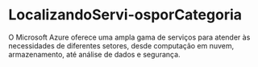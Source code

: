 # LocalizandoServi-osporCategoria
O Microsoft Azure oferece uma ampla gama de serviços para atender às necessidades de diferentes setores, desde computação em nuvem, armazenamento, até análise de dados e segurança. 
